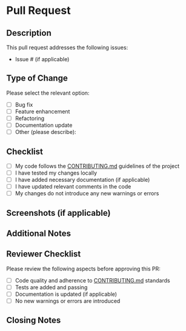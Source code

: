 # Pull Request

<!--- Provide a general summary of your changes in the title above -->

## Description

<!--- Describe your changes in detail -->

This pull request addresses the following issues:

- Issue # (if applicable)

## Type of Change

Please select the relevant option:

- [ ] Bug fix
- [ ] Feature enhancement
- [ ] Refactoring
- [ ] Documentation update
- [ ] Other (please describe):

## Checklist

- [ ] My code follows the [CONTRIBUTING.md](./CONTRIBUTING.md) guidelines of the project
- [ ] I have tested my changes locally
- [ ] I have added necessary documentation (if applicable)
- [ ] I have updated relevant comments in the code
- [ ] My changes do not introduce any new warnings or errors

## Screenshots (if applicable)

<!--- Include screenshots or GIFs demonstrating your changes (optional) -->

## Additional Notes

<!--- Add any additional information or context about your changes -->

## Reviewer Checklist

Please review the following aspects before approving this PR:

- [ ] Code quality and adherence to [CONTRIBUTING.md](./CONTRIBUTING.md) standards
- [ ] Tests are added and passing
- [ ] Documentation is updated (if applicable)
- [ ] No new warnings or errors are introduced

## Closing Notes

<!--- Any closing notes or instructions for reviewers -->

<!--- Mention any team members or contributors you would like to notify -->
